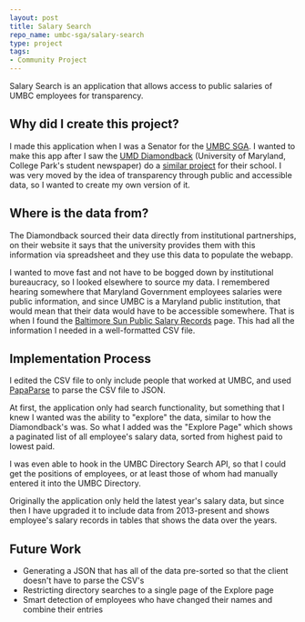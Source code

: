 ```yaml
---
layout: post
title: Salary Search
repo_name: umbc-sga/salary-search
type: project
tags:
- Community Project
---
```


Salary Search is an application that allows access to public salaries of UMBC employees for transparency.

## Why did I create this project?
I made this application when I was a Senator for the [UMBC SGA](https://sga.umbc.edu). I wanted to make this app after I saw the [UMD Diamondback](https://dbknews.com/) (University of Maryland, College Park's student newspaper) do a [similar project](https://salaryguide.dbknews.com/) for their school. I was very moved by the idea of transparency through public and accessible data, so I wanted to create my own version of it.

## Where is the data from?
The Diamondback sourced their data directly from institutional partnerships, on their website it says that the university provides them with this information via spreadsheet and they use this data to populate the webapp.

I wanted to move fast and not have to be bogged down by institutional bureaucracy, so I looked elsewhere to source my data. I remembered hearing somewhere that Maryland Government employees salaries were public information, and since UMBC is a Maryland public institution, that would mean that their data would have to be accessible somewhere. That is when I found the [Baltimore Sun Public Salary Records](https://salaries.news.baltimoresun.com/) page. This had all the information I needed in a well-formatted CSV file.

## Implementation Process
I edited the CSV file to only include people that worked at UMBC, and used [PapaParse](https://www.papaparse.com/) to parse the CSV file to JSON.

At first, the application only had search functionality, but something that I knew I wanted was the ability to "explore" the data, similar to how the Diamondback's was. So what I added was the "Explore Page" which shows a paginated list of all employee's salary data, sorted from highest paid to lowest paid.

I was even able to hook in the UMBC Directory Search API, so that I could get the positions of employees, or at least those of whom had manually entered it into the UMBC Directory.

Originally the application only held the latest year's salary data, but since then I have upgraded it to include data from 2013-present and shows employee's salary records in tables that shows the data over the years.

## Future Work
* Generating a JSON that has all of the data pre-sorted so that the client doesn't have to parse the CSV's
* Restricting directory searches to a single page of the Explore page
* Smart detection of employees who have changed their names and combine their entries